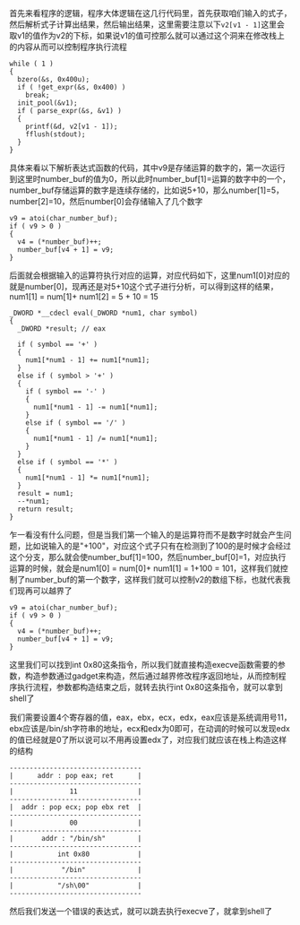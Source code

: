 首先来看程序的逻辑，程序大体逻辑在这几行代码里，首先获取咱们输入的式子，然后解析式子计算出结果，然后输出结果，这里需要注意以下`v2[v1 - 1]`这里会取v1的值作为v2的下标，如果说v1的值可控那么就可以通过这个洞来在修改栈上的内容从而可以控制程序执行流程

```
while ( 1 )
{
  bzero(&s, 0x400u);
  if ( !get_expr(&s, 0x400) )
    break;
  init_pool(&v1);
  if ( parse_expr(&s, &v1) )
  {
    printf(&d, v2[v1 - 1]);
    fflush(stdout);
  }
}
```

具体来看以下解析表达式函数的代码，其中v9是存储运算的数字的，第一次运行到这里时number_buf的值为0，所以此时number_buf[1]=运算的数字中的一个，number_buf存储运算的数字是连续存储的，比如说5+10，那么number[1]=5，number[2]=10，然后number[0]会存储输入了几个数字

```
v9 = atoi(char_number_buf);
if ( v9 > 0 )
{
  v4 = (*number_buf)++;
  number_buf[v4 + 1] = v9;
}
```

后面就会根据输入的运算符执行对应的运算，对应代码如下，这里num1[0]对应的就是number[0]，现再还是对5+10这个式子进行分析，可以得到这样的结果，num1[1] = num[1]+ num1[2] = 5 + 10 = 15

```
_DWORD *__cdecl eval(_DWORD *num1, char symbol)
{
  _DWORD *result; // eax

  if ( symbol == '+' )
  {
    num1[*num1 - 1] += num1[*num1];
  }
  else if ( symbol > '+' )
  {
    if ( symbol == '-' )
    {
      num1[*num1 - 1] -= num1[*num1];
    }
    else if ( symbol == '/' )
    {
      num1[*num1 - 1] /= num1[*num1];
    }
  }
  else if ( symbol == '*' )
  {
    num1[*num1 - 1] *= num1[*num1];
  }
  result = num1;
  --*num1;
  return result;
}
```

乍一看没有什么问题，但是当我们第一个输入的是运算符而不是数字时就会产生问题，比如说输入的是"+100"，对应这个式子只有在检测到了100的是时候才会经过这个分支，那么就会使number_buf[1]=100，然后number_buf[0]=1，对应执行运算的时候，就会是num1[0] = num[0]+ num1[1] = 1+100 = 101，这样我们就控制了number_buf的第一个数字，这样我们就可以控制v2的数组下标，也就代表我们现再可以越界了

```
v9 = atoi(char_number_buf);
if ( v9 > 0 )
{
  v4 = (*number_buf)++;
  number_buf[v4 + 1] = v9;
}
```

这里我们可以找到int 0x80这条指令，所以我们就直接构造execve函数需要的参数，构造参数通过gadget来构造，然后通过越界修改程序返回地址，从而控制程序执行流程，参数都构造结束之后，就转去执行int 0x80这条指令，就可以拿到shell了

我们需要设置4个寄存器的值，eax，ebx，ecx，edx，eax应该是系统调用号11，ebx应该是/bin/sh字符串的地址，ecx和edx为0即可，在动调的时候可以发现edx的值已经就是0了所以说可以不用再设置edx了，对应我们就应该在栈上构造这样的结构

``` 
---------------------------------
|      addr : pop eax; ret      |
---------------------------------
|              11               |
---------------------------------
|  addr : pop ecx; pop ebx ret  |
---------------------------------
|              00               |
---------------------------------
|       addr : "/bin/sh"        |
---------------------------------
|           int 0x80            |
---------------------------------
|            "/bin"             |
---------------------------------
|           "/sh\00"            |
---------------------------------
```

然后我们发送一个错误的表达式，就可以跳去执行execve了，就拿到shell了